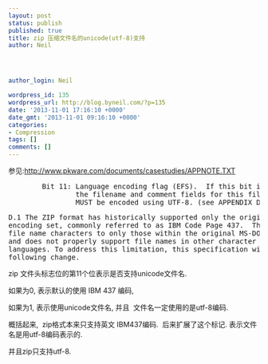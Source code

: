 ```yaml
---
layout: post
status: publish
published: true
title: zip 压缩文件名的unicode(utf-8)支持
author: Neil




author_login: Neil

wordpress_id: 135
wordpress_url: http://blog.byneil.com/?p=135
date: '2013-11-01 17:16:10 +0000'
date_gmt: '2013-11-01 09:16:10 +0000'
categories:
- Compression
tags: []
comments: []
---
```

<p>参见:<a href="http://www.pkware.com/documents/casestudies/APPNOTE.TXT">http://www.pkware.com/documents/casestudies/APPNOTE.TXT</a></p>
<pre>        Bit 11: Language encoding flag (EFS).  If this bit is set,
                the filename and comment fields for this file
                MUST be encoded using UTF-8. (see APPENDIX D)</pre>
<pre>D.1 The ZIP format has historically supported only the original IBM PC character 
encoding set, commonly referred to as IBM Code Page 437.  This limits storing 
file name characters to only those within the original MS-DOS range of values 
and does not properly support file names in other character encodings, or 
languages. To address this limitation, this specification will support the 
following change.</pre>
<p>zip 文件头标志位的第11个位表示是否支持unicode文件名.</p>
<p>如果为0, 表示默认的使用 IBM 437 编码,</p>
<p>如果为1, 表示使用unicode文件名, 并且 &nbsp;文件名一定使用的是utf-8编码.</p>
<p>概括起来, &nbsp;zip格式本来只支持英文 IBM437编码. &nbsp;后来扩展了这个标记. 表示文件名是用utf-8编码表示的.</p>
<p>并且zip只支持utf-8.</p>
<p>&nbsp;</p>
